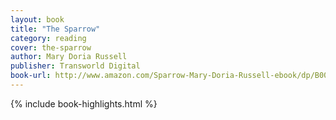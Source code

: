 ```yaml
---
layout: book
title: "The Sparrow"
category: reading
cover: the-sparrow
author: Mary Doria Russell
publisher: Transworld Digital
book-url: http://www.amazon.com/Sparrow-Mary-Doria-Russell-ebook/dp/B003ARUTLA/ref=tmm_kin_swatch_0
---
```


{% include book-highlights.html %}

